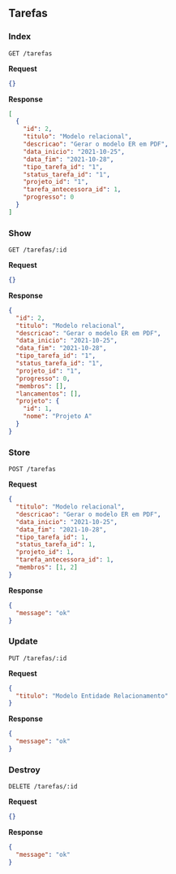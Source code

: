 ## Tarefas

### Index

```HTTP
GET /tarefas
```

**Request**
```json
{}
```

**Response**
```json
[
  {
    "id": 2,
    "titulo": "Modelo relacional",
    "descricao": "Gerar o modelo ER em PDF",
    "data_inicio": "2021-10-25",
    "data_fim": "2021-10-28",
    "tipo_tarefa_id": "1",
    "status_tarefa_id": "1",
    "projeto_id": "1",
    "tarefa_antecessora_id": 1,
    "progresso": 0
  }
]
```

### Show

```HTTP
GET /tarefas/:id
```

**Request**
```json
{}
```

**Response**
```json
{
  "id": 2,
  "titulo": "Modelo relacional",
  "descricao": "Gerar o modelo ER em PDF",
  "data_inicio": "2021-10-25",
  "data_fim": "2021-10-28",
  "tipo_tarefa_id": "1",
  "status_tarefa_id": "1",
  "projeto_id": "1",
  "progresso": 0,
  "membros": [],
  "lancamentos": [],
  "projeto": {
    "id": 1,
    "nome": "Projeto A"
  }
}
```

### Store

```HTTP
POST /tarefas
```

**Request**
```json
{
  "titulo": "Modelo relacional",
  "descricao": "Gerar o modelo ER em PDF",
  "data_inicio": "2021-10-25",
  "data_fim": "2021-10-28",
  "tipo_tarefa_id": 1,
  "status_tarefa_id": 1,
  "projeto_id": 1,
  "tarefa_antecessora_id": 1,
  "membros": [1, 2]
}
```

**Response**
```json
{
  "message": "ok"
}
```

### Update

```HTTP
PUT /tarefas/:id
```

**Request**
```json
{
  "titulo": "Modelo Entidade Relacionamento"
}
```

**Response**
```json
{
  "message": "ok"
}
```

### Destroy

```HTTP
DELETE /tarefas/:id
```

**Request**
```json
{}
```

**Response**
```json
{
  "message": "ok"
}
```